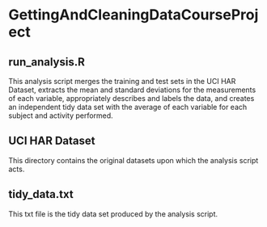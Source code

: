 # GettingAndCleaningDataCourseProject

## run_analysis.R

This analysis script merges the training and test sets in the UCI HAR Dataset, extracts the mean and standard deviations for the measurements of each variable, appropriately describes and labels the data, and creates an independent tidy data set with the average of each variable for each subject and activity performed.

## UCI HAR Dataset

This directory contains the original datasets upon which the analysis script acts.

## tidy_data.txt

This txt file is the tidy data set produced by the analysis script.